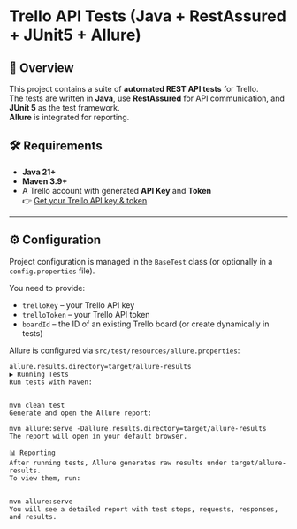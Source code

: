 # Trello API Tests (Java + RestAssured + JUnit5 + Allure)

## 📌 Overview
This project contains a suite of **automated REST API tests** for Trello.  
The tests are written in **Java**, use **RestAssured** for API communication, and **JUnit 5** as the test framework.  
**Allure** is integrated for reporting.


## 🛠️ Requirements
- **Java 21+**
- **Maven 3.9+**
- A Trello account with generated **API Key** and **Token**  
  👉 [Get your Trello API key & token](https://trello.com/app-key)

---

## ⚙️ Configuration
Project configuration is managed in the `BaseTest` class (or optionally in a `config.properties` file).

You need to provide:
- `trelloKey` – your Trello API key
- `trelloToken` – your Trello API token
- `boardId` – the ID of an existing Trello board (or create dynamically in tests)

Allure is configured via `src/test/resources/allure.properties`:
```properties
allure.results.directory=target/allure-results
▶️ Running Tests
Run tests with Maven:


mvn clean test
Generate and open the Allure report:

mvn allure:serve -Dallure.results.directory=target/allure-results
The report will open in your default browser.

📊 Reporting
After running tests, Allure generates raw results under target/allure-results.
To view them, run:


mvn allure:serve
You will see a detailed report with test steps, requests, responses, and results.


